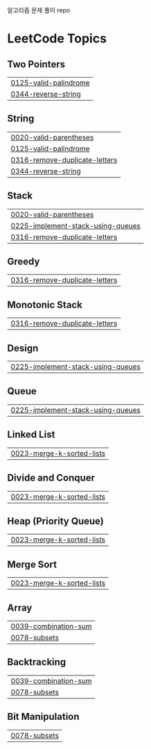 알고리즘 문제 풀이 repo


<!---LeetCode Topics Start-->
# LeetCode Topics
## Two Pointers
|  |
| ------- |
| [0125-valid-palindrome](https://github.com/jeongsuAn/algorithm_python/tree/master/0125-valid-palindrome) |
| [0344-reverse-string](https://github.com/jeongsuAn/algorithm_python/tree/master/0344-reverse-string) |
## String
|  |
| ------- |
| [0020-valid-parentheses](https://github.com/jeongsuAn/algorithm_python/tree/master/0020-valid-parentheses) |
| [0125-valid-palindrome](https://github.com/jeongsuAn/algorithm_python/tree/master/0125-valid-palindrome) |
| [0316-remove-duplicate-letters](https://github.com/jeongsuAn/algorithm_python/tree/master/0316-remove-duplicate-letters) |
| [0344-reverse-string](https://github.com/jeongsuAn/algorithm_python/tree/master/0344-reverse-string) |
## Stack
|  |
| ------- |
| [0020-valid-parentheses](https://github.com/jeongsuAn/algorithm_python/tree/master/0020-valid-parentheses) |
| [0225-implement-stack-using-queues](https://github.com/jeongsuAn/algorithm_python/tree/master/0225-implement-stack-using-queues) |
| [0316-remove-duplicate-letters](https://github.com/jeongsuAn/algorithm_python/tree/master/0316-remove-duplicate-letters) |
## Greedy
|  |
| ------- |
| [0316-remove-duplicate-letters](https://github.com/jeongsuAn/algorithm_python/tree/master/0316-remove-duplicate-letters) |
## Monotonic Stack
|  |
| ------- |
| [0316-remove-duplicate-letters](https://github.com/jeongsuAn/algorithm_python/tree/master/0316-remove-duplicate-letters) |
## Design
|  |
| ------- |
| [0225-implement-stack-using-queues](https://github.com/jeongsuAn/algorithm_python/tree/master/0225-implement-stack-using-queues) |
## Queue
|  |
| ------- |
| [0225-implement-stack-using-queues](https://github.com/jeongsuAn/algorithm_python/tree/master/0225-implement-stack-using-queues) |
## Linked List
|  |
| ------- |
| [0023-merge-k-sorted-lists](https://github.com/jeongsuAn/algorithm_python/tree/master/0023-merge-k-sorted-lists) |
## Divide and Conquer
|  |
| ------- |
| [0023-merge-k-sorted-lists](https://github.com/jeongsuAn/algorithm_python/tree/master/0023-merge-k-sorted-lists) |
## Heap (Priority Queue)
|  |
| ------- |
| [0023-merge-k-sorted-lists](https://github.com/jeongsuAn/algorithm_python/tree/master/0023-merge-k-sorted-lists) |
## Merge Sort
|  |
| ------- |
| [0023-merge-k-sorted-lists](https://github.com/jeongsuAn/algorithm_python/tree/master/0023-merge-k-sorted-lists) |
## Array
|  |
| ------- |
| [0039-combination-sum](https://github.com/jeongsuAn/algorithm_python/tree/master/0039-combination-sum) |
| [0078-subsets](https://github.com/jeongsuAn/algorithm_python/tree/master/0078-subsets) |
## Backtracking
|  |
| ------- |
| [0039-combination-sum](https://github.com/jeongsuAn/algorithm_python/tree/master/0039-combination-sum) |
| [0078-subsets](https://github.com/jeongsuAn/algorithm_python/tree/master/0078-subsets) |
## Bit Manipulation
|  |
| ------- |
| [0078-subsets](https://github.com/jeongsuAn/algorithm_python/tree/master/0078-subsets) |
<!---LeetCode Topics End-->